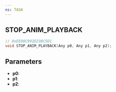 ```yaml
---
ns: TASK
---
```

## STOP_ANIM_PLAYBACK

```c
// 0xEE08C992D238C5D1
void STOP_ANIM_PLAYBACK(Any p0, Any p1, Any p2);
```

## Parameters
* **p0**:
* **p1**:
* **p2**:

